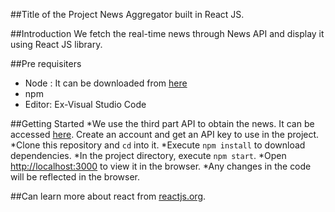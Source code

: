 ##Title of the Project
News Aggregator built in React JS.

##Introduction
We fetch the real-time news through News API and display it using React JS library.

##Pre requisiters
* Node : It can be downloaded from [here](https://nodejs.org/en/download/)
* npm
* Editor: Ex-Visual Studio Code

##Getting Started
*We use the third part API to obtain the news. It can be accessed [here](https://newsapi.org/). Create an account and get an API key to use in the project.
*Clone this repository and `cd` into it.
*Execute `npm install` to download dependencies.
*In the project directory, execute `npm start`.
*Open [http://localhost:3000](http://localhost:3000) to view it in the browser.
*Any changes in the code will be reflected in the browser.

##Can learn more about react from [reactjs.org](https://reactjs.org/).